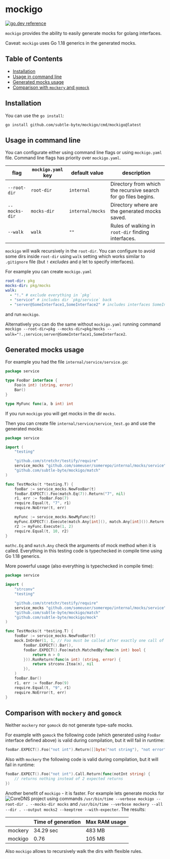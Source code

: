 
mockigo
=======
[![go.dev reference](https://img.shields.io/badge/go.dev-reference-007d9c?logo=go&logoColor=white&style=flat-square)](https://pkg.go.dev/github.com/subtle-byte/mockigo?tab=overview)

`mockigo` provides the ability to easily generate mocks for golang interfaces.

Caveat: `mockigo` uses Go 1.18 generics in the generated mocks.

Table of Contents
-----------------

- [Installation](#installation)
- [Usage in command line](#usage-in-command-line)
- [Generated mocks usage](#generated-mocks-usage)
- [Comparison with `mockery` and `gomock`](#comparison-with-mockery-and-gomock)


Installation
------------

You can use the `go install`:

```
go install github.com/subtle-byte/mockigo/cmd/mockigo@latest
```

Usage in command line
------------

You can configurate either using command line flags or using `mockigo.yaml` file. Command line flags has priority over `mockigo.yaml`.

| flag | `mockigo.yaml` key | default value |description  |
|---|---|---|---|
| `--root-dir` | `root-dir` | `internal` | Directory from which the recursive search for go files begins. |
| `--mocks-dir` | `mocks-dir` | `internal/mocks` | Directory where are the generated mocks saved. |
| `--walk` | `walk` | `""` | Rules of walking in `root-dir` finding interfaces. |

`mockigo` will walk recursively in the `root-dir`. You can configure to avoid some dirs inside `root-dir` using `walk` setting which works similar to `.gitignore` file (but `!` _excludes_ and `@` let to specify interfaces).

For example you can create `mockigo.yaml`
```yaml
root-dir: pkg
mocks-dir: pkg/mocks
walk:
  - "!." # exclude everything in `pkg`
  - "service" # includes dir `pkg/service` back
  - "server@SomeInterface1,SomeInterface2" # includes interfaces SomeInterface1 and SomeInterface2 in `pkg/server` back
```
and run `mockigo`.

Alternatively you can do the same without `mockigo.yaml` running command `mockigo --root-dir=pkg --mocks-dir=pkg/mocks --walk="!.;service;server@SomeInterface1,SomeInterface2`.


Generated mocks usage
------------

For example you had the file `internal/service/service.go`:

```go
package service

type FooBar interface {
	Foo(n int) (string, error)
	Bar()
}

type MyFunc func(a, b int) int
```

If you run `mockigo` you will get mocks in the dir `mocks`.

Then you can create file `internal/service/service_test.go` and use the generated mocks:

```go
package service

import (
	"testing"

	"github.com/stretchr/testify/require"
	service_mocks "github.com/someuser/somerepo/internal/mocks/service"
	"github.com/subtle-byte/mockigo/match"
)

func TestMocks(t *testing.T) {
	fooBar := service_mocks.NewFooBar(t)
	fooBar.EXPECT().Foo(match.Eq(7)).Return("7", nil)
	r1, err := fooBar.Foo(7)
	require.Equal(t, "7", r1)
	require.NoError(t, err)

	myFunc := service_mocks.NewMyFunc(t)
	myFunc.EXPECT().Execute(match.Any[int](), match.Any[int]()).Return(10)
	r2 := myFunc.Execute(1, 2)
	require.Equal(t, 10, r2)
}
```

`mathc.Eq` and `match.Any` check the arguments of mock method when it is called. Everything in this testing code is typechecked in compile time using Go 1.18 generics.

More powerful usage (also everything is typechecked in compile time):

```go
package service

import (
	"strconv"
	"testing"

	"github.com/stretchr/testify/require"
	service_mocks "github.com/someuser/somerepo/internal/mocks/service"
	"github.com/subtle-byte/mockigo/match"
	"github.com/subtle-byte/mockigo/mock"
)

func TestMocks(t *testing.T) {
	fooBar := service_mocks.NewFooBar(t)
	mock.InOrder(1, 1, // Foo must be called after exactly one call of Bar
		fooBar.EXPECT().Bar(),
		fooBar.EXPECT().Foo(match.MatchedBy(func(n int) bool {
			return n > 0
		})).RunReturn(func(n int) (string, error) {
			return strconv.Itoa(n), nil
		}),
	)
	fooBar.Bar()
	r1, err := fooBar.Foo(9)
	require.Equal(t, "9", r1)
	require.NoError(t, err)
}
```

Comparison with `mockery` and `gomock`
------------

Neither `mockery` nor `gomock` do not generate type-safe mocks.

For example with `gomock` the following code (which generated using `FooBar` interface defined above) is valid during compilation, but it will fail in runtime:

```go
fooBar.EXPECT().Foo("not int").Return([]byte("not string"), "not error", "not allowed third return")
```

Also with `mockery` the following code is valid during compilation, but it will fail in runtime:

```go
fooBar.EXPECT().Foo("not int").Call.Return(func(notInt string) {
	// returns nothing instead of 2 expected returns
})
```

Another benefit of `mockigo` - it is faster. For example lets generate mocks for ![CoreDNS](https://github.com/coredns/coredns) project using commands `/usr/bin/time --verbose mockigo --root-dir . --mocks-dir mocks` and `/usr/bin/time --verbose mockery --all --dir . --output mocks2 --keeptree --with-expecter`. The results:

| |Time of generation|Max RAM usage|
|---|---|---|
|mockery|34.29 sec|483 MB|
|mockigo|0.76|105 MB|

Also `mockigo` allows to recursively walk the dirs with flexible rules.
